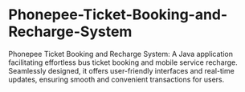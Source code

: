 # Phonepee-Ticket-Booking-and-Recharge-System
Phonepee Ticket Booking and Recharge System: A Java application facilitating effortless bus ticket booking and mobile service recharge. Seamlessly designed, it offers user-friendly interfaces and real-time updates, ensuring smooth and convenient transactions for users.
